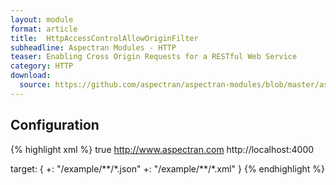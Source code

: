 ```yaml
---
layout: module
format: article
title:  HttpAccessControlAllowOriginFilter
subheadline: Aspectran Modules - HTTP
teaser: Enabling Cross Origin Requests for a RESTful Web Service
category: HTTP
download:
  source: https://github.com/aspectran/aspectran-modules/blob/master/aspectran-http/src/main/java/com/aspectran/support/http/HttpAccessControlAllowOriginFilter.java
---
```


## Configuration

{% highlight xml %}
<bean id="httpAccessControlAllowOriginFilter" class="com.aspectran.support.http.HttpAccessControlAllowOriginFilter">
    <property>
        <item name="withCredentials" valueType="boolean">true</item>
        <item name="origins" type="set">
            <value>http://www.aspectran.com</value>
            <value>http://localhost:4000</value>
        </item>
    </property>
</bean>

<aspect id="httpAccessControlAllowOriginFilterAspect">
    <joinpoint scope="translet">
        <pointcut>
            target: {
                +: "/example/**/*.json"
                +: "/example/**/*.xml"
            }
        </pointcut>
    </joinpoint>
    <advice bean="httpAccessControlAllowOriginFilter">
        <after>
            <action method="checkAccessControlAllowCredentials"/>
        </after>
    </advice>
</aspect>
{% endhighlight %}
